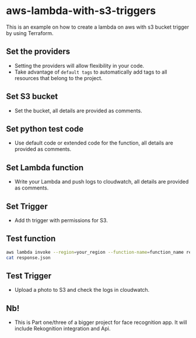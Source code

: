 # aws-lambda-with-s3-triggers

This is an example on how to create a lambda on aws with s3 bucket trigger by using Terraform.

## Set the providers

* Setting the providers will allow flexibility in your code.
* Take advantage of `default tags` to automatically add tags to all resources that belong to the project.

## Set S3 bucket 

* Set the bucket, all details are provided as comments.

## Set python test code

* Use default code or extended code for the function, all details are provided as comments.


## Set Lambda function

* Write your Lambda and push logs to cloudwatch, all details are provided as comments.

## Set Trigger

* Add th trigger with permissions for S3.

## Test function 

```bash
aws lambda invoke --region=your_region --function-name=function_name response.json
cat response.json
```

## Test Trigger

* Upload a photo to S3 and check the logs in cloudwatch.

## Nb!

* This is Part one/three of a bigger project for face recognition app. It will include Rekognition integration and Api.